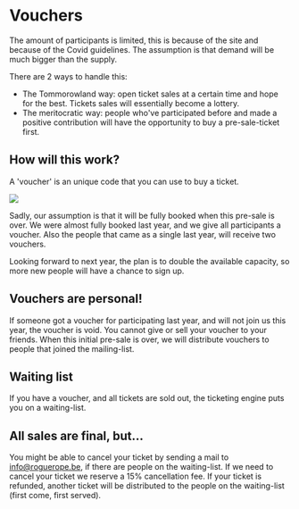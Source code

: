 # Vouchers

The amount of participants is limited, this is because of the site and because of the Covid guidelines. The assumption is that demand will be much bigger than the supply. 

There are 2 ways to handle this: 
* The Tommorowland way: open ticket sales at a certain time and hope for the best. Tickets sales will essentially become a lottery. 
* The meritocratic way: people who've participated before and made a positive contribution will have the opportunity to buy a pre-sale-ticket first. 

## How will this work?
A 'voucher' is an unique code that you can use to buy a ticket.

![](https://i.imgur.com/BrbEyYo.gif)

Sadly, our assumption is that it will be fully booked when this pre-sale is over. We were almost fully booked last year, and we give all participants a voucher. Also the people that came as a single last year, will receive two vouchers.

Looking forward to next year, the plan is to double the available capacity, so more new people will have a chance to sign up.

## Vouchers are personal!
If someone got a voucher for participating last year, and will not join us this year, the voucher is void. 
You cannot give or sell your voucher to your friends. When this initial pre-sale is over, we will distribute vouchers to people that joined the mailing-list.

## Waiting list
If you have a voucher, and all tickets are sold out, the ticketing engine puts you on a waiting-list. 

## All sales are final, but...
You might be able to cancel your ticket by sending a mail to [info@roguerope.be](mailto:info@roguerope.be), if there are people on the waiting-list. If we need to cancel your ticket we reserve a 15% cancellation fee.
If your ticket is refunded, another ticket will be distributed to the people on the waiting-list (first come, first served).